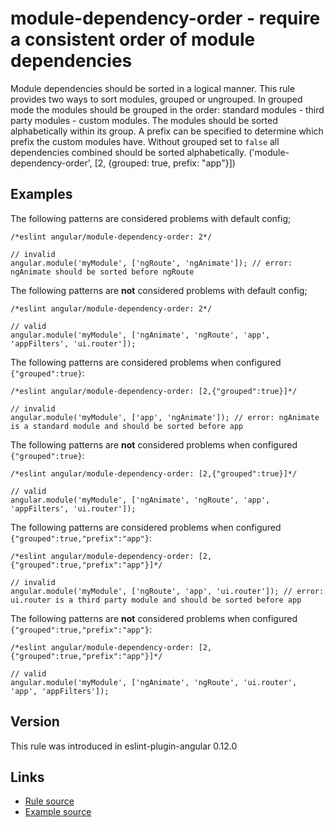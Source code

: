 <!-- WARNING: Generated documentation. Edit docs and examples in the rule and examples file ('rules/module-dependency-order.js', 'examples/module-dependency-order.js'). -->

# module-dependency-order - require a consistent order of module dependencies

Module dependencies should be sorted in a logical manner.
This rule provides two ways to sort modules, grouped or ungrouped.
In grouped mode the modules should be grouped in the order: standard modules - third party modules - custom modules.
The modules should be sorted alphabetically within its group.
A prefix can be specified to determine which prefix the custom modules have.
Without grouped set to `false` all dependencies combined should be sorted alphabetically.
('module-dependency-order', [2, {grouped: true, prefix: "app"}])

## Examples

The following patterns are considered problems with default config;

    /*eslint angular/module-dependency-order: 2*/

    // invalid
    angular.module('myModule', ['ngRoute', 'ngAnimate']); // error: ngAnimate should be sorted before ngRoute

The following patterns are **not** considered problems with default config;

    /*eslint angular/module-dependency-order: 2*/

    // valid
    angular.module('myModule', ['ngAnimate', 'ngRoute', 'app', 'appFilters', 'ui.router']);

The following patterns are considered problems when configured `{"grouped":true}`:

    /*eslint angular/module-dependency-order: [2,{"grouped":true}]*/

    // invalid
    angular.module('myModule', ['app', 'ngAnimate']); // error: ngAnimate is a standard module and should be sorted before app

The following patterns are **not** considered problems when configured `{"grouped":true}`:

    /*eslint angular/module-dependency-order: [2,{"grouped":true}]*/

    // valid
    angular.module('myModule', ['ngAnimate', 'ngRoute', 'app', 'appFilters', 'ui.router']);

The following patterns are considered problems when configured `{"grouped":true,"prefix":"app"}`:

    /*eslint angular/module-dependency-order: [2,{"grouped":true,"prefix":"app"}]*/

    // invalid
    angular.module('myModule', ['ngRoute', 'app', 'ui.router']); // error: ui.router is a third party module and should be sorted before app

The following patterns are **not** considered problems when configured `{"grouped":true,"prefix":"app"}`:

    /*eslint angular/module-dependency-order: [2,{"grouped":true,"prefix":"app"}]*/

    // valid
    angular.module('myModule', ['ngAnimate', 'ngRoute', 'ui.router', 'app', 'appFilters']);

## Version

This rule was introduced in eslint-plugin-angular 0.12.0

## Links

* [Rule source](../rules/module-dependency-order.js)
* [Example source](../examples/module-dependency-order.js)
